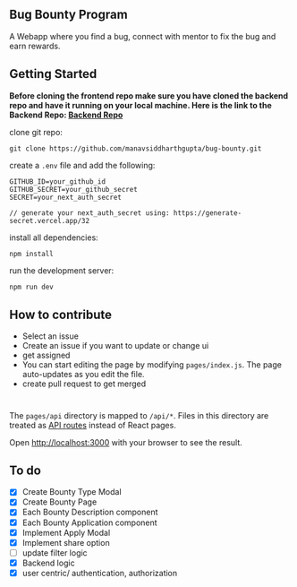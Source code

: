 ## Bug Bounty Program

A Webapp where you find a bug, connect with mentor to fix the bug and earn rewards.

## Getting Started

**Before cloning the frontend repo make sure you have cloned the backend repo and have it running on your local machine. Here is the link to the Backend Repo: [Backend Repo](https://github.com/manavsiddharthgupta/bug-bounty-backend)**

clone git repo:

```
git clone https://github.com/manavsiddharthgupta/bug-bounty.git
```

create a `.env` file and add the following:

```env
GITHUB_ID=your_github_id
GITHUB_SECRET=your_github_secret
SECRET=your_next_auth_secret

// generate your next_auth_secret using: https://generate-secret.vercel.app/32
```

install all dependencies:

```
npm install
```

run the development server:

```bash
npm run dev
```

## How to contribute

- Select an issue
- Create an issue if you want to update or change ui
- get assigned
- You can start editing the page by modifying `pages/index.js`. The page auto-updates as you edit the file.
- create pull request to get merged

#

The `pages/api` directory is mapped to `/api/*`. Files in this directory are treated as [API routes](https://nextjs.org/docs/api-routes/introduction) instead of React pages.

Open [http://localhost:3000](http://localhost:3000) with your browser to see the result.

## To do

- [x] Create Bounty Type Modal
- [x] Create Bounty Page
- [x] Each Bounty Description component
- [x] Each Bounty Application component
- [x] Implement Apply Modal
- [x] Implement share option
- [ ] update filter logic
- [x] Backend logic
- [x] user centric/ authentication, authorization
